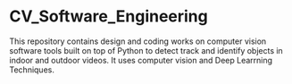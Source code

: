 # CV_Software_Engineering
This repository contains design and coding works on computer vision software tools built on top of Python to detect track and identify objects in indoor and outdoor videos. It uses computer vision and Deep Learrning Techniques. 
